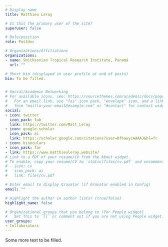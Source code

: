 ```yaml
---
# Display name
title: Matthieu Leray

# Is this the primary user of the site?
superuser: false

# Role/position
role: Postdoc

# Organizations/Affiliations
organizations:
- name: Smithsonian Tropical Research Institute, Panamá
  url: ""

# Short bio (displayed in user profile at end of posts)
bio: To be filled.


# Social/Academic Networking
# For available icons, see: https://sourcethemes.com/academic/docs/page-builder/#icons
#   For an email link, use "fas" icon pack, "envelope" icon, and a link in the
#   form "mailto:your-email@example.com" or "#contact" for contact widget.
social:
- icon: twitter
  icon_pack: fab
  link: https://twitter.com/Matt_Leray
- icon: google-scholar
  icon_pack: ai
  link: https://scholar.google.com/citations?user=DfhawycAAAAJ&hl=fr
- icon: binoculars
- icon_pack: far
- link: https://www.matthieuleray.website/
# Link to a PDF of your resume/CV from the About widget.
# To enable, copy your resume/CV to `static/files/cv.pdf` and uncomment the lines below.
# - icon: cv
#   icon_pack: ai
#   link: files/cv.pdf

# Enter email to display Gravatar (if Gravatar enabled in Config)
email: ""

# Highlight the author in author lists? (true/false)
highlight_name: false

# Organizational groups that you belong to (for People widget)
#   Set this to `[]` or comment out if you are not using People widget.
user_groups:
- Collaborators
---
```


Some more text to be filled.
